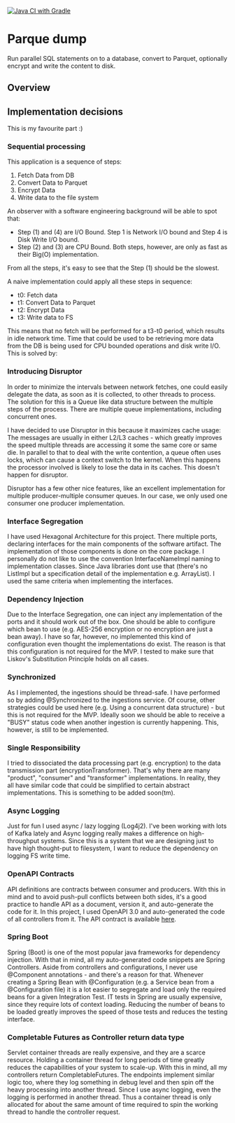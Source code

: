 [![Java CI with Gradle](https://github.com/MarcoLotz/parquet_dump/actions/workflows/gradle.yml/badge.svg)](https://github.com/MarcoLotz/parquet_dump/actions/workflows/gradle.yml)

# Parque dump

Run parallel SQL statements on to a database, convert to Parquet, optionally encrypt and write the content to disk.

## Overview

## Implementation decisions

This is my favourite part :)

### Sequential processing

This application is a sequence of steps:
1. Fetch Data from DB
2. Convert Data to Parquet
3. Encrypt Data
4. Write data to the file system

An observer with a software engineering background will be able to spot that:
* Step (1) and (4) are I/O Bound. Step 1 is Network I/O bound and Step 4 is Disk Write I/O bound.
* Step (2) and (3) are CPU Bound. Both steps, however, are only as fast as their Big(O) implementation.

From all the steps, it's easy to see that the Step (1) should be the slowest.

A naive implementation could apply all these steps in sequence:

* t0: Fetch data
* t1: Convert Data to Parquet
* t2: Encrypt Data
* t3: Write data to FS

This means that no fetch will be performed for a t3-t0 period, which results in idle network time.
Time that could be used to be retrieving more data from the DB is being used for CPU bounded operations and disk write I/O.
This is solved by:

### Introducing Disruptor

In order to minimize the intervals between network fetches, one could easily delegate the data, as soon as it is collected, to other threads to process.
The solution for this is a Queue like data structure between the multiple steps of the process.
There are multiple queue implementations, including concurrent ones.

I have decided to use Disruptor in this because it maximizes cache usage: The messages are usually in either L2/L3 caches - which greatly improves the speed multiple threads are accessing it some the same core or same die.
In parallel to that to deal with the write contention, a queue often uses locks, which can cause a context switch to the kernel.
When this happens the processor involved is likely to lose the data in its caches.
This doesn't happen for disruptor.

Disruptor has a few other nice features, like an excellent implementation for multiple producer-multiple consumer queues.
In our case, we only used one consumer one producer implementation.

### Interface Segregation

I have used Hexagonal Architecture for this project.
There multiple ports, declaring interfaces for the main components of the software artifact.
The implementation of those components is done on the core package.
I personally do not like to use the convention InterfaceNameImpl naming to implementation classes.
Since Java libraries dont use that (there's no ListImpl but a specification detail of the implementation e.g. ArrayList).
I used the same criteria when implementing the interfaces.

### Dependency Injection

Due to the Interface Segregation, one can inject any implementation of the ports and it should work out of the box.
One should be able to configure which bean to use (e.g. AES-256 encryption or no encryption are just a bean away).
I have so far, however, no implemented this kind of configuration even thought the implementations do exist.
The reason is that this configuration is not required for the MVP.
I tested to make sure that Liskov's Substitution Principle holds on all cases.

### Synchronized

As I implemented, the ingestions should be thread-safe.
I have performed so by adding @Synchronized to the ingestions service.
Of course, other strategies could be used here (e.g. Using a concurrent data structure) - but this is not required for the MVP.
Ideally soon we should be able to receive a "BUSY" status code when another ingestion is currently happening.
This, however, is still to be implemented.

### Single Responsibility

I tried to dissociated the data processing part (e.g. encryption) to the data transmission part (encryptionTransformer).
That's why there are many "product", "consumer" and "transformer" implementations.
In reality, they all have similar code that could be simplified to certain abstract implementations.
This is something to be added soon(tm).

### Async Logging

Just for fun I used async / lazy logging (Log4j2).
I've been working with lots of Kafka lately and Async logging really makes a difference on high-throughput systems.
Since this is a system that we are designing just to have high thought-put to filesystem, I want to reduce the dependency on logging FS write time.

### OpenAPI Contracts
API definitions are contracts between consumer and producers.
With this in mind and to avoid push-pull conflicts between both sides, it's a good practice to handle API as a document, version it, and auto-generate the code for it.
In this project, I used OpenAPI 3.0 and auto-generated the code of all controllers from it.
The API contract is available [here](src/main/resources/command_ingestion.yml).

### Spring Boot
Spring (Boot) is one of the most popular java frameworks for dependency injection.
With that in mind, all my auto-generated code snippets are Spring Controllers.
Aside from controllers and configurations, I never use @Component annotations - and there's a reason for that.
Whenever creating a Spring Bean with @Configuration (e.g. a Service bean from a @Configuration file) it is a lot easier to segregate and load only the required beans for a given Integration Test.
IT tests in Spring are usually expensive, since they require lots of context loading.
Reducing the number of beans to be loaded greatly improves the speed of those tests and reduces the testing interface.

### Completable Futures as Controller return data type
Servlet container threads are really expensive, and they are a scarce resource.
Holding a container thread for long periods of time greatly reduces the capabilities of your system to scale-up.
With this in mind, all my controllers return CompletableFutures.
The endpoints implement similar logic too, where they log something in debug level and then spin off the heavy processing into another thread.
Since I use async logging, even the logging is performed in another thread.
Thus a container thread is only allocated for about the same amount of time required to spin the working thread to handle the controller request.